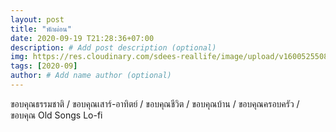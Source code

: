 ```yaml
---
layout: post
title: "พักผ่อน"
date: 2020-09-19 T21:28:36+07:00
description: # Add post description (optional)
img: https://res.cloudinary.com/sdees-reallife/image/upload/v1600525508/IMG_3275.jpg # Add image post (optional)
tags: [2020-09]
author: # Add name author (optional)
---
```

ขอบคุณธรรมชาติ / ขอบคุณเสาร์-อาทิตย์ / ขอบคุณชีวิต / ขอบคุณบ้าน / ขอบคุณครอบครัว / ขอบคุณ Old Songs Lo-fi

<i class="fa fa-child" style="color:plum"></i>
